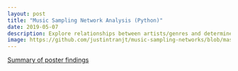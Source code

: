 ```yaml
---
layout: post
title: "Music Sampling Network Analysis (Python)"
date: 2019-05-07
description: Explore relationships between artists/genres and determine which utilize sampling the most in comparison to others using network analysis
image: https://github.com/justintranjt/music-sampling-networks/blob/master/Tran_final_paper/poster.jpg
---
```

[Summary of poster findings](https://github.com/justintranjt/music-sampling-networks/blob/master/Tran_final_paper/poster.jpg)
